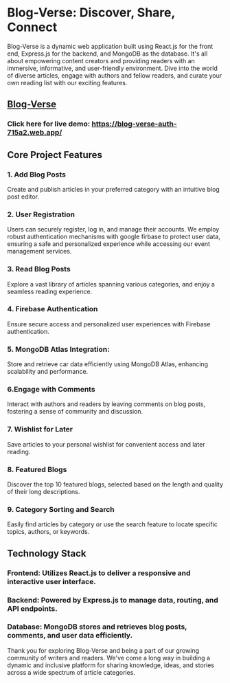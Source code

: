 # Blog-Verse: Discover, Share, Connect

Blog-Verse is a dynamic web application built using React.js for the front end, Express.js for the backend, and MongoDB as the database. It's all about empowering content creators and providing readers with an immersive, informative, and user-friendly environment. Dive into the world of diverse articles, engage with authors and fellow readers, and curate your own reading list with our exciting features.

## [Blog-Verse](https://blog-verse-auth-715a2.web.app/)

### Click here for live demo: https://blog-verse-auth-715a2.web.app/

## Core Project Features

### 1. Add Blog Posts

Create and publish articles in your preferred category with an intuitive blog post editor.

### 2. User Registration

Users can securely register, log in, and manage their accounts. We employ robust authentication mechanisms with google firbase to protect user data, ensuring a safe and personalized experience while accessing our event management services.

### 3. Read Blog Posts

Explore a vast library of articles spanning various categories, and enjoy a seamless reading experience.

### 4. Firebase Authentication

Ensure secure access and personalized user experiences with Firebase authentication.

### 5. MongoDB Atlas Integration:

Store and retrieve car data efficiently using MongoDB Atlas, enhancing scalability and performance.

### 6.Engage with Comments

Interact with authors and readers by leaving comments on blog posts, fostering a sense of community and discussion.

### 7. Wishlist for Later

Save articles to your personal wishlist for convenient access and later reading.

### 8. Featured Blogs

Discover the top 10 featured blogs, selected based on the length and quality of their long descriptions.

### 9. Category Sorting and Search

Easily find articles by category or use the search feature to locate specific topics, authors, or keywords.

## Technology Stack

### Frontend: Utilizes React.js to deliver a responsive and interactive user interface.

### Backend: Powered by Express.js to manage data, routing, and API endpoints.

### Database: MongoDB stores and retrieves blog posts, comments, and user data efficiently.

Thank you for exploring Blog-Verse and being a part of our growing community of writers and readers. We've come a long way in building a dynamic and inclusive platform for sharing knowledge, ideas, and stories across a wide spectrum of article categories.
